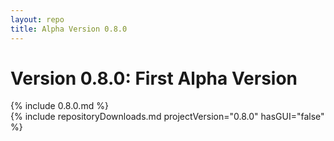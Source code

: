 ```yaml
---
layout: repo
title: Alpha Version 0.8.0
---
```


# Version 0.8.0: First Alpha Version
{% include 0.8.0.md %}  
{% include repositoryDownloads.md projectVersion="0.8.0" hasGUI="false" %}